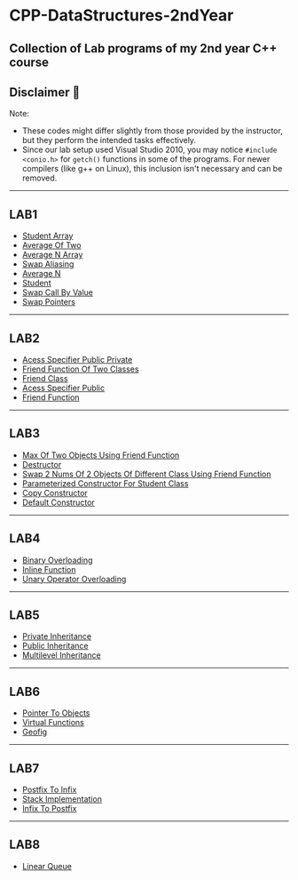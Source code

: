 # CPP-DataStructures-2ndYear
Collection of Lab programs of my 2nd year C++ course
---
## Disclaimer 📌
Note: 
- These codes might differ slightly from those provided by the instructor, but they perform the intended tasks effectively. 
- Since our lab setup used Visual Studio 2010, you may notice 
    `#include <conio.h>` for `getch()` functions in some of the programs. 
    For newer compilers (like g++ on Linux), this inclusion isn't necessary and can be removed.

---
## LAB1
- [Student Array](./LAB1/student_array.cpp)
- [Average Of Two](./LAB1/average_of_two.cpp)
- [Average N Array](./LAB1/average_n_array.cpp)
- [Swap Aliasing](./LAB1/swap_aliasing.cpp)
- [Average N](./LAB1/average_n.cpp)
- [Student](./LAB1/student.cpp)
- [Swap Call By Value](./LAB1/swap_call_by_value.cpp)
- [Swap Pointers](./LAB1/swap_pointers.cpp)

---
## LAB2
- [Acess Specifier Public Private](./LAB2/acess_specifier_public_private.cpp)
- [Friend Function Of Two Classes](./LAB2/friend_function_of_two_classes.cpp)
- [Friend Class](./LAB2/friend_class.cpp)
- [Acess Specifier Public](./LAB2/acess_specifier_public.cpp)
- [Friend Function](./LAB2/friend_function.cpp)

---
## LAB3
- [Max Of Two Objects Using Friend Function](./LAB3/max_of_two_objects_using_friend_function.cpp)
- [Destructor](./LAB3/destructor.cpp)
- [Swap 2 Nums Of 2 Objects Of Different Class Using Friend Function](./LAB3/swap_2_nums_of_2_objects_of_different_class_using_friend_function.cpp)
- [Parameterized Constructor For Student Class](./LAB3/parameterized_constructor_for_student_class.cpp)
- [Copy Constructor](./LAB3/copy_constructor.cpp)
- [Default Constructor](./LAB3/default_constructor.cpp)

---
## LAB4
- [Binary Overloading](./LAB4/binary_overloading.cpp)
- [Inline Function](./LAB4/inline_function.cpp)
- [Unary Operator Overloading](./LAB4/unary_operator_overloading.cpp)

---
## LAB5
- [Private Inheritance](./LAB5/private_inheritance.cpp)
- [Public Inheritance](./LAB5/public_inheritance.cpp)
- [Multilevel Inheritance](./LAB5/multilevel_inheritance.cpp)

---
## LAB6
- [Pointer To Objects](./LAB6/pointer_to_objects.cpp)
- [Virtual Functions](./LAB6/virtual_functions.cpp)
- [Geofig](./LAB6/geofig.cpp)

---
## LAB7
- [Postfix To Infix](./LAB7/postfix_to_infix.cpp)
- [Stack Implementation](./LAB7/stack_implementation.cpp)
- [Infix To Postfix](./LAB7/infix_to_postfix.cpp)

---
## LAB8
- [Linear Queue](./LAB8/linear_queue.cpp)
